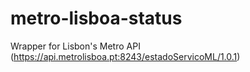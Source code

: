 # metro-lisboa-status
Wrapper for Lisbon's Metro API (https://api.metrolisboa.pt:8243/estadoServicoML/1.0.1)
